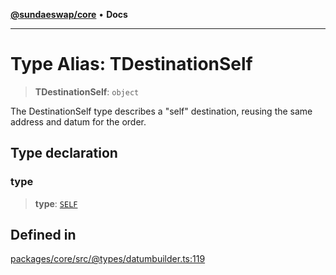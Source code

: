 [**@sundaeswap/core**](../../README.md) • **Docs**

***

# Type Alias: TDestinationSelf

> **TDestinationSelf**: `object`

The DestinationSelf type describes a "self" destination, reusing the same address and datum for the order.

## Type declaration

### type

> **type**: [`SELF`](../enumerations/EDestinationType.md#self)

## Defined in

[packages/core/src/@types/datumbuilder.ts:119](https://github.com/SundaeSwap-finance/sundae-sdk/blob/main/packages/core/src/@types/datumbuilder.ts#L119)
